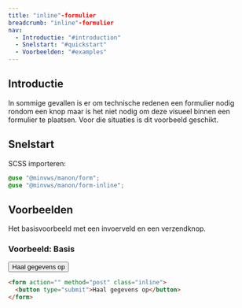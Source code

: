 ```yaml
---
title: "inline"-formulier
breadcrumb: "inline"-formulier
nav:
  - Introductie: "#introduction"
  - Snelstart: "#quickstart"
  - Voorbeelden: "#examples"
---
```


<h2 id="introduction">Introductie</h2>

In sommige gevallen is er om technische redenen een formulier nodig rondom een
knop maar is het niet nodig om deze visueel binnen een formulier te plaatsen.
Voor die situaties is dit voorbeeld geschikt.

<h2 id="quickstart">Snelstart</h2>

SCSS importeren:

```scss
@use "@minvws/manon/form";
@use "@minvws/manon/form-inline";
```

<h2 id="examples">Voorbeelden</h2>

Het basisvoorbeeld met een invoerveld en een verzendknop.

### Voorbeeld: Basis

<form action="" method="post" class="inline">
  <button type="submit">Haal gegevens op</button>
</form>

```html
<form action="" method="post" class="inline">
  <button type="submit">Haal gegevens op</button>
</form>
```
